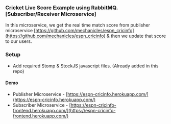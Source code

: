 ### Cricket Live Score Example using RabbitMQ. [Subscriber/Receiver Microservice]

In this microservice, we get the real time match score from publisher microservice
[https://github.com/mechanicles/espn_cricinfo](https://github.com/mechanicles/espn_cricinfo)
& then we update that score to our users.

### Setup

- Add required Stomp & StockJS javascript files. (Already added in this repo)

#### Demo

- Publisher Microservice - [https://espn-cricinfo.herokuapp.com/](https://espn-cricinfo.herokuapp.com/)
- Subscriber Microservice - [https://espn-cricinfo-frontend.herokuapp.com/](https://espn-cricinfo-frontend.herokuapp.com/)

